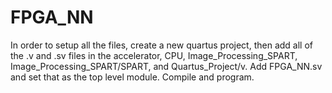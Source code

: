 # FPGA_NN
In order to setup all the files, create a new quartus project, then add all of the .v and .sv files in the accelerator, CPU, 
Image_Processing_SPART, Image_Processing_SPART/SPART, and Quartus_Project/v. Add FPGA_NN.sv and set that as the top level module.
Compile and program.
